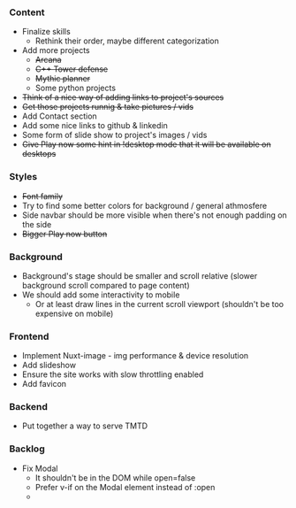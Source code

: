 
### Content
- Finalize skills
    - Rethink their order, maybe different categorization
- Add more projects
    - ~~Arcana~~
    - ~~C++ Tower defense~~
    - ~~Mythic planner~~
    - Some python projects
- ~~Think of a nice way of adding links to project's sources~~
- ~~Get those projects runnig & take pictures / vids~~
- Add Contact section
- Add some nice links to github & linkedin
- Some form of slide show to project's images / vids
- ~~Give Play now some hint in !desktop mode that it will be available on desktops~~

### Styles
- ~~Font family~~
- Try to find some better colors for background / general athmosfere
- Side navbar should be more visible when there's not enough padding on the side
- ~~Bigger Play now button~~

### Background
- Background's stage should be smaller and scroll relative (slower background scroll compared to page content)
- We should add some interactivity to mobile
    - Or at least draw lines in the current scroll viewport (shouldn't be too expensive on mobile)

### Frontend
- Implement Nuxt-image - img performance & device resolution
- Add slideshow
- Ensure the site works with slow throttling enabled
- Add favicon

### Backend
- Put together a way to serve TMTD



### Backlog
- Fix Modal
    - It shouldn't be in the DOM while open=false
    - Prefer v-if on the Modal element instead of :open
    - 